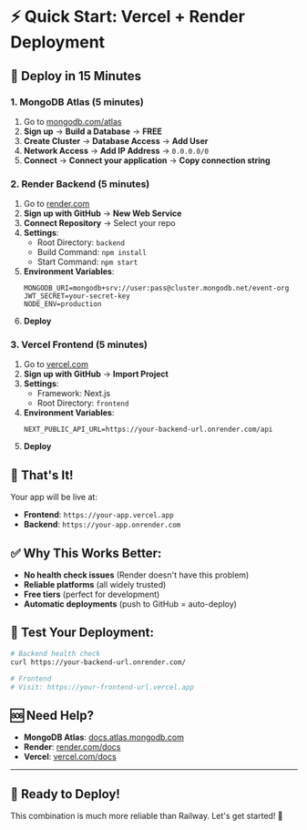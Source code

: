 # ⚡ Quick Start: Vercel + Render Deployment

## 🚀 **Deploy in 15 Minutes**

### **1. MongoDB Atlas (5 minutes)**
1. Go to [mongodb.com/atlas](https://mongodb.com/atlas)
2. **Sign up** → **Build a Database** → **FREE**
3. **Create Cluster** → **Database Access** → **Add User**
4. **Network Access** → **Add IP Address** → `0.0.0.0/0`
5. **Connect** → **Connect your application** → **Copy connection string**

### **2. Render Backend (5 minutes)**
1. Go to [render.com](https://render.com)
2. **Sign up with GitHub** → **New Web Service**
3. **Connect Repository** → Select your repo
4. **Settings**:
   - Root Directory: `backend`
   - Build Command: `npm install`
   - Start Command: `npm start`
5. **Environment Variables**:
   ```
   MONGODB_URI=mongodb+srv://user:pass@cluster.mongodb.net/event-org
   JWT_SECRET=your-secret-key
   NODE_ENV=production
   ```
6. **Deploy**

### **3. Vercel Frontend (5 minutes)**
1. Go to [vercel.com](https://vercel.com)
2. **Sign up with GitHub** → **Import Project**
3. **Settings**:
   - Framework: Next.js
   - Root Directory: `frontend`
4. **Environment Variables**:
   ```
   NEXT_PUBLIC_API_URL=https://your-backend-url.onrender.com/api
   ```
5. **Deploy**

## 🎯 **That's It!**

Your app will be live at:
- **Frontend**: `https://your-app.vercel.app`
- **Backend**: `https://your-app.onrender.com`

## ✅ **Why This Works Better:**

- **No health check issues** (Render doesn't have this problem)
- **Reliable platforms** (all widely trusted)
- **Free tiers** (perfect for development)
- **Automatic deployments** (push to GitHub = auto-deploy)

## 🧪 **Test Your Deployment:**

```bash
# Backend health check
curl https://your-backend-url.onrender.com/

# Frontend
# Visit: https://your-frontend-url.vercel.app
```

## 🆘 **Need Help?**

- **MongoDB Atlas**: [docs.atlas.mongodb.com](https://docs.atlas.mongodb.com)
- **Render**: [render.com/docs](https://render.com/docs)
- **Vercel**: [vercel.com/docs](https://vercel.com/docs)

---

## 🚀 **Ready to Deploy!**

This combination is much more reliable than Railway. Let's get started! 🎉
